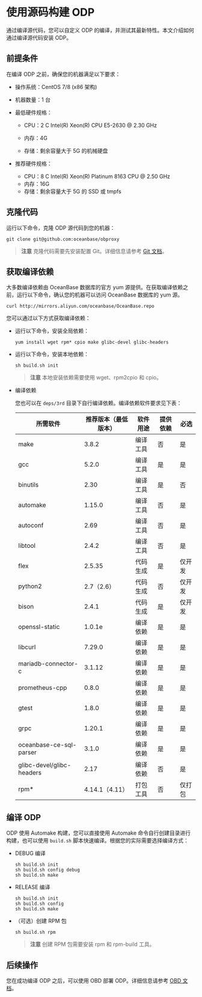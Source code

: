 # 使用源码构建 ODP

通过编译源代码，您可以自定义 ODP 的编译，并测试其最新特性。本文介绍如何通过编译源代码安装 ODP。

## 前提条件

在编译 ODP 之前，确保您的机器满足以下要求：

* 操作系统：CentOS 7/8 (x86 架构)

* 机器数量：1 台
  
* 最低硬件规格：
  
  * CPU：2 C Intel(R) Xeon(R) CPU E5-2630 @ 2.30 GHz
  
  * 内存：4G

  * 存储：剩余容量大于 5G 的机械硬盘

* 推荐硬件规格：
  * CPU：8 C Intel(R) Xeon(R) Platinum 8163 CPU @ 2.50 GHz
  * 内存：16G
  * 存储：剩余容量大于 5G 的 SSD 或 tmpfs

## 克隆代码

运行以下命令，克隆 ODP 源代码到您的机器：

```shell
git clone git@github.com:oceanbase/obproxy
```

> **注意**
> 克隆代码需要先安装配置 Git。详细信息请参考 [Git 文档](https://git-scm.com/doc)。

## 获取编译依赖

大多数编译依赖由 OceanBase 数据库的官方 yum 源提供。在获取编译依赖之前，运行以下命令，确认您的机器可以访问 OceanBase 数据库的 yum 源。

```shell
curl http://mirrors.aliyun.com/oceanbase/OceanBase.repo
```

您可以通过以下方式获取编译依赖：

* 运行以下命令，安装全局依赖：

  ```shell
  yum install wget rpm* cpio make glibc-devel glibc-headers
  ```

* 运行以下命令，安装本地依赖：

  ```shell
  sh build.sh init
  ```

  > **注意**
  > 本地安装依赖需要使用 wget、rpm2cpio 和 cpio。
  
* 编译依赖

  您也可以在 `deps/3rd` 目录下自行编译依赖。编译依赖软件要求见下表：
  
  |         **所需软件**          | **推荐版本（最低版本）** | **软件用途** | **提供依赖** | **必选** |
  |---------------------------|----------------|----------|----------|--------|
  | make                      | 3.8.2          | 编译工具     | 否        | 是      |
  | gcc                       | 5.2.0          | 编译工具     | 是        | 是      |
  | binutils                  | 2.30           | 编译工具     | 是        | 否      |
  | automake                  | 1.15.0         | 编译工具     | 否        | 是      |
  | autoconf                  | 2.69           | 编译工具     | 否        | 是      |
  | libtool                   | 2.4.2          | 编译工具     | 否        | 是      |
  | flex                      | 2.5.35         | 代码生成     | 是        | 仅开发    |
  | python2                   | 2.7（2.6）       | 代码生成     | 否        | 仅开发    |
  | bison                     | 2.4.1          | 代码生成     | 是        | 仅开发    |
  | openssl-static            | 1.0.1e         | 编译依赖     | 是        | 是      |
  | libcurl                   | 7.29.0         | 编译依赖     | 是        | 是      |
  | mariadb-connector-c       | 3.1.12         | 编译依赖     | 是        | 是      |
  | prometheus-cpp            | 0.8.0          | 编译依赖     | 是        | 是      |
  | gtest                     | 1.8.0          | 编译依赖     | 是        | 是      |
  | grpc                      | 1.20.1         | 编译依赖     | 是        | 是      |
  | oceanbase-ce-sql-parser   | 3.1.0          | 编译依赖     | 是        | 是      |
  | glibc-devel/glibc-headers | 2.17           | 编译依赖     | 否        | 是      |
  | rpm\*                     | 4.14.1（4.11）  | 打包工具     | 否        | 仅打包    |

## 编译 ODP

ODP 使用 Automake 构建，您可以直接使用 Automake 命令自行创建目录进行构建，也可以使用 `build.sh` 脚本快速编译。根据您的实际需要选择编译方式：

* DEBUG 编译

  ```shell
  sh build.sh init
  sh build.sh config debug
  sh build.sh make
  ```

* RELEASE 编译

  ```shell
  sh build.sh init
  sh build.sh config
  sh build.sh make
  ```

* （可选）创建 RPM 包

  ```shell
  sh build.sh rpm
  ```

  > **注意**
  > 创建 RPM 包需要安装 rpm 和 rpm-build 工具。
  
## 后续操作

您在成功编译 ODP 之后，可以使用 OBD 部署 ODP。详细信息请参考 [OBD 文档](https://github.com/oceanbase/obdeploy/blob/master/README-CN.md)。
